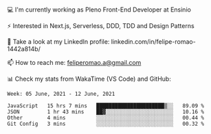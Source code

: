 💻 I'm currently working as Pleno Front-End Developer at Ensinio

⚡ Interested in Next.js, Serverless, DDD, TDD and Design Patterns

👥 Take a look at my LinkedIn profile: linkedin.com/in/felipe-romao-1442a814b/

📫 How to reach me: feliperomao.a@gmail.com

📊 Check my stats from WakaTime (VS Code) and GitHub:

<!--START_SECTION:waka-->
```text
Week: 05 June, 2021 - 12 June, 2021

JavaScript   15 hrs 7 mins   ██████████████████████▒░░   89.09 % 
JSON         1 hr 43 mins    ██▓░░░░░░░░░░░░░░░░░░░░░░   10.16 % 
Other        4 mins          ░░░░░░░░░░░░░░░░░░░░░░░░░   00.44 % 
Git Config   3 mins          ░░░░░░░░░░░░░░░░░░░░░░░░░   00.32 % 
```
<!--END_SECTION:waka-->
